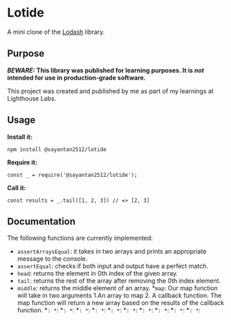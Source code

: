# Lotide

A mini clone of the [Lodash](https://lodash.com) library.

## Purpose

**_BEWARE:_ This library was published for learning purposes. It is _not_ intended for use in production-grade software.**

This project was created and published by me as part of my learnings at Lighthouse Labs. 

## Usage

**Install it:**

`npm install @sayantan2512/lotide`

**Require it:**

`const _ = require('@sayantan2512/lotide');`

**Call it:**

`const results = _.tail([1, 2, 3]) // => [2, 3]`

## Documentation

The following functions are currently implemented:

* `assertArraysEqual`: it takes in two arrays and prints an appropriate message to the console.
* `assertEqual`: checks if both input and output have a perfect match.
* `head`: returns the element in 0th index of the given array.
* `tail`: returns the rest of the array after removing the 0th index element.
* `middle`: returns the middle element of an array.
*`map`: Our map function will take in two arguments 1.An array to map 2. A callback function. The map function will return a new array based on the results of the callback function.
*``:
*``:
*``:
*``:
*``:
*``:
*``:
*``:
*``:
*``:
*``:
*``:
*``:
*``:
*``:
*``:
*``:
*``:
*``:
*``: